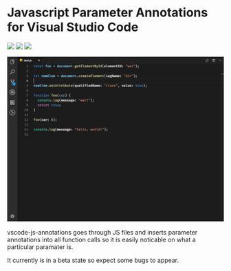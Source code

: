 # Javascript Parameter Annotations for Visual Studio Code

[![](https://vsmarketplacebadge.apphb.com/version-short/lannonbr.vscode-js-annotations.svg)](https://marketplace.visualstudio.com/items?itemName=lannonbr.vscode-js-annotations)
[![](https://vsmarketplacebadge.apphb.com/installs-short/lannonbr.vscode-js-annotations.svg)](https://marketplace.visualstudio.com/items?itemName=lannonbr.vscode-js-annotations)
[![](https://vsmarketplacebadge.apphb.com/rating-short/lannonbr.vscode-js-annotations.svg)](https://marketplace.visualstudio.com/items?itemName=lannonbr.vscode-js-annotations)

![jsannotations screenshot](jsannotations.png)

vscode-js-annotations goes through JS files and inserts parameter annotations into all function calls so it is easily noticable on what a particular paramater is.

It currently is in a beta state so expect some bugs to appear.